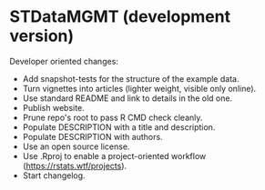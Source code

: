 # STDataMGMT (development version)

Developer oriented changes:

* Add snapshot-tests for the structure of the example data.
* Turn vignettes into articles (lighter weight, visible only online).
* Use standard README and link to details in the old one.
* Publish website.
* Prune repo's root to pass R CMD check cleanly.
* Populate DESCRIPTION with a title and description.
* Populate DESCRIPTION with authors.
* Use an open source license.
* Use .Rproj to enable a project-oriented workflow (https://rstats.wtf/projects).
* Start changelog.
